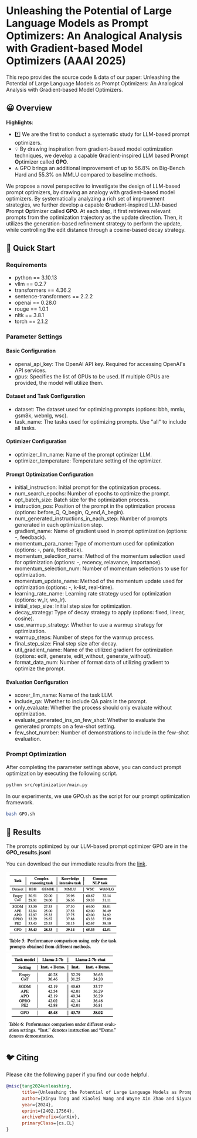 # Unleashing the Potential of Large Language Models as Prompt Optimizers: An Analogical Analysis with Gradient-based Model Optimizers (AAAI 2025)

This repo provides the source code & data of our paper: Unleashing the Potential of Large Language Models as Prompt Optimizers: An Analogical Analysis with Gradient-based Model Optimizers.



## 😀 Overview

**Highlights**:

- 1️⃣ We are the first to conduct a systematic study for LLM-based prompt optimizers.
- 💡 By drawing inspiration from gradient-based model optimization techniques, we develop a capable **G**radient-inspired LLM based **P**rompt **O**ptimizer called **GPO**.
- 🔝 GPO brings an additional improvement of up to 56.8% on Big-Bench Hard and 55.3% on MMLU compared to baseline methods.

We propose a novel perspective to investigate the design of LLM-based prompt optimizers, by drawing an analogy with gradient-based model optimizers. By systematically analyzing a rich set of improvement strategies, we further develop a capable **G**radient-inspired LLM-based **P**rompt **O**ptimizer called **GPO**. At each step, it first retrieves relevant prompts from the optimization trajectory as the update direction. Then, it utilizes the generation-based refinement strategy to perform the update, while controlling the edit distance through a cosine-based decay strategy.

## 🚀 Quick Start

### Requirements

- python == 3.10.13
- vllm == 0.2.7
- transformers == 4.36.2
- sentence-transformers == 2.2.2
- openai == 0.28.0
- rouge == 1.0.1
- nltk == 3.8.1
- torch == 2.1.2

### Parameter Settings

#### Basic Configuration
- openai_api_key: The OpenAI API key. Required for accessing OpenAI's API services.
- gpus: Specifies the list of GPUs to be used. If multiple GPUs are provided, the model will utilize them.

#### Dataset and Task Configuration
- dataset: The dataset used for optimizing prompts (options: bbh, mmlu, gsm8k, webnlg, wsc).
- task_name: The tasks used for optimizing prompts. Use "all" to include all tasks.

#### Optimizer Configuration
- optimizer_llm_name: Name of the prompt optimizer LLM.
- optimizer_temperature: Temperature setting of the optimizer.

#### Prompt Optimization Configuration
- initial_instruction: Initial prompt for the optimization process.
- num_search_epochs: Number of epochs to optimize the prompt.
- opt_batch_size: Batch size for the optimization process.
- instruction_pos: Position of the prompt in the optimization process (options: before_Q, Q_begin, Q_end,A_begin).
- num_generated_instructions_in_each_step: Number of prompts generated in each optimization step.
- gradient_name: Name of gradient used in prompt optimization (options: -, feedback).
- momentum_para_name: Type of momentum used for optimization (options: -, para, feedback).
- momentum_selection_name: Method of the momentum selection used for optimization (options: -, recency, relavance, importance).
- momentum_selection_num: Number of momentum selections to use for optimization.
- momentum_update_name: Method of the momentum update used for optimization (options: -, k-list, real-time).
- learning_rate_name: Learning rate strategy used for optimization (options: w_lr, wo_lr).
- initial_step_size: Initial step size for optimization.
- decay_strategy: Type of decay strategy to apply (options: fixed, linear, cosine).
- use_warmup_strategy: Whether to use a warmup strategy for optimization.
- warmup_steps: Number of steps for the warmup process.
- final_step_size: Final step size after decay.
- util_gradient_name: Name of the utilized gradient for optimization (options: edit, generate, edit_without, generate_without).
- format_data_num: Number of format data of utilizing gradient to optimize the prompt.

#### Evaluation Configuration
- scorer_llm_name: Name of the task LLM.
- include_qa: Whether to include QA pairs in the prompt.
- only_evaluate: Whether the process should only evaluate without optimization.
- evaluate_generated_ins_on_few_shot: Whether to evaluate the generated prompts on a few-shot setting.
- few_shot_number: Number of demonstrations to include in the few-shot evaluation.

### Prompt Optimization
After completing the parameter settings above, you can conduct prompt optimization by executing the following script.
```bash
python src/optimization/main.py
```
In our experiments, we use GPO.sh as the script for our prompt optimization framework.
```bash
bash GPO.sh
```

## 🌟 Results
The prompts optimized by our LLM-based prompt optimizer GPO are in the **GPO_results.jsonl**

You can download the our immediate results from the [link](https://drive.google.com/drive/folders/1hBczWk53sB6AmaH9acr697NtTq6TJtuT?usp=sharing).

![alt text](asset/image1.png)
![alt text](asset/image2.png)

## 🐦 Citing

Please cite the following paper if you find our code helpful.

```bibtex
@misc{tang2024unleashing,
      title={Unleashing the Potential of Large Language Models as Prompt Optimizers: An Analogical Analysis with Gradient-based Model Optimizers}, 
      author={Xinyu Tang and Xiaolei Wang and Wayne Xin Zhao and Siyuan Lu and Yaliang Li and Ji-Rong Wen},
      year={2024},
      eprint={2402.17564},
      archivePrefix={arXiv},
      primaryClass={cs.CL}
}
```
